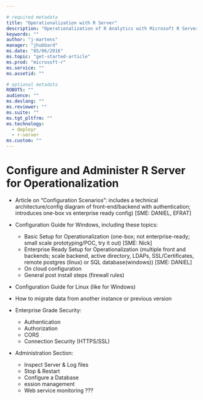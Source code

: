 ```yaml
---

# required metadata
title: "Operationalization with R Server"
description: "Operationalization of R Analytics with Microsoft R Server"
keywords: ""
author: "j-martens"
manager: "jhubbard"
ms.date: "05/06/2016"
ms.topic: "get-started-article"
ms.prod: "microsoft-r"
ms.service: ""
ms.assetid: ""

# optional metadata
ROBOTS: ""
audience: ""
ms.devlang: ""
ms.reviewer: ""
ms.suite: ""
ms.tgt_pltfrm: ""
ms.technology: 
  - deployr
  - r-server
ms.custom: ""
---
```


# Configure and Administer R Server for Operationalization

 + Article on “Configuration Scenarios”: includes a technical architecture/config diagram of front-end/backend with authentication; introduces one-box vs enterprise ready config)  [SME: DANIEL, EFRAT]
 + Configuration Guide for Windows, including these topics:
     + Basic Setup for Operationalization (one-box; not enterprise-ready; small scale prototyping/POC, try it out)  [SME: Nick]
     + Enterprise Ready Setup for Operationalization (multiple front and backends; scale backend, active directory, LDAPs, SSL/Certificates, remote postgres (linux) or SQL database(windows))  [SME: DANIEL]
     + On cloud configuration
     + General post install steps (firewall rules)
 + Configuration Guide for Linux (like for Windows)
 + How to migrate data from another instance or previous version
 + Enterprise Grade Security:
     + Authentication 
     + Authorization
     + CORS
     + Connection Security (HTTPS/SSL)

 + Administration Section:
     + Inspect Server & Log files
     + Stop & Restart
     + Configure a Database
     + ession management
     + Web service monitoring
    ???

